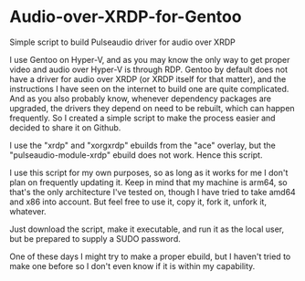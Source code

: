 # Audio-over-XRDP-for-Gentoo
Simple script to build Pulseaudio driver for audio over XRDP

I use Gentoo on Hyper-V, and as you may know the only way to get proper video and audio over Hyper-V is through RDP. Gentoo by default does not have a driver for audio over XRDP (or XRDP itself for that matter), and the instructions I have seen on the internet to build one are quite complicated. And as you also probably know, whenever dependency packages are upgraded, the drivers they depend on need to be rebuilt, which can happen frequently. So I created a simple script to make the process easier and decided to share it on Github.

I use the "xrdp" and "xorgxrdp" ebuilds from the "ace" overlay, but the "pulseaudio-module-xrdp" ebuild does not work. Hence this script.

I use this script for my own purposes, so as long as it works for me I don't plan on frequently updating it. Keep in mind that my machine is arm64, so that's the only architecture I've tested on, though I have tried to take amd64 and x86 into account. But feel free to use it, copy it, fork it, unfork it, whatever.

Just download the script, make it executable, and run it as the local user, but be prepared to supply a SUDO password.

One of these days I might try to make a proper ebuild, but I haven't tried to make one before so I don't even know if it is within my capability.
